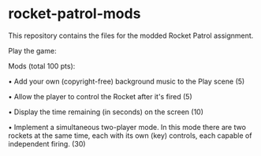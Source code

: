 # rocket-patrol-mods
This repository contains the files for the modded Rocket Patrol assignment.


Play the game:


Mods (total 100 pts):

• Add your own (copyright-free) background music to the Play scene (5)
  
• Allow the player to control the Rocket after it's fired (5)

• Display the time remaining (in seconds) on the screen (10)

• Implement a simultaneous two-player mode. In this mode there are two rockets at the same time, each with its own (key) controls, each capable of independent firing. (30)
